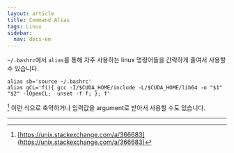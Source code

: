 ```yaml
---
layout: article
title: Command Alias
tags: Linux
sidebar:
  nav: docs-en
---
```


`~/.bashrc`에서 `alias`를 통해 자주 사용하는 linux 명령어들을 간략하게 줄여서 사용할 수 있습니다. <br>

    alias sb='source ~/.bashrc'
    alias gCL='f(){ gcc -I/$CUDA_HOME/include -L/$CUDA_HOME/lib64 -o "$1" "$2" -lOpenCL;  unset -f f; }; f'
[^1]
이런 식으로 축약하거나 입력값을 argument로 받아서 사용할 수도 있습니다.

---
[^1]: [https://unix.stackexchange.com/a/366683](https://unix.stackexchange.com/a/366683)
